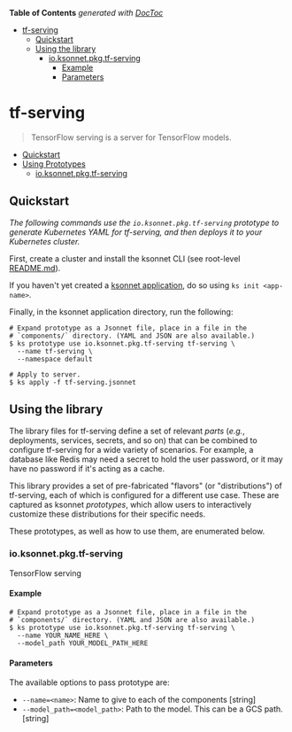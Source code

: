 <!-- START doctoc generated TOC please keep comment here to allow auto update -->
<!-- DON'T EDIT THIS SECTION, INSTEAD RE-RUN doctoc TO UPDATE -->
**Table of Contents**  *generated with [DocToc](https://github.com/thlorenz/doctoc)*

- [tf-serving](#tf-serving)
  - [Quickstart](#quickstart)
  - [Using the library](#using-the-library)
    - [io.ksonnet.pkg.tf-serving](#ioksonnetpkgtf-serving)
      - [Example](#example)
      - [Parameters](#parameters)

<!-- END doctoc generated TOC please keep comment here to allow auto update -->

# tf-serving

> TensorFlow serving is a server for TensorFlow models.


* [Quickstart](#quickstart)
* [Using Prototypes](#using-prototypes)
  * [io.ksonnet.pkg.tf-serving](#io.ksonnet.pkg.tf-serving)

## Quickstart

*The following commands use the `io.ksonnet.pkg.tf-serving` prototype to generate Kubernetes YAML for tf-serving, and then deploys it to your Kubernetes cluster.*

First, create a cluster and install the ksonnet CLI (see root-level [README.md](rootReadme)).

If you haven't yet created a [ksonnet application](linkToSomewhere), do so using `ks init <app-name>`.

Finally, in the ksonnet application directory, run the following:

```shell
# Expand prototype as a Jsonnet file, place in a file in the
# `components/` directory. (YAML and JSON are also available.)
$ ks prototype use io.ksonnet.pkg.tf-serving tf-serving \
  --name tf-serving \
  --namespace default

# Apply to server.
$ ks apply -f tf-serving.jsonnet
```

## Using the library

The library files for tf-serving define a set of relevant *parts* (_e.g._, deployments, services, secrets, and so on) that can be combined to configure tf-serving for a wide variety of scenarios. For example, a database like Redis may need a secret to hold the user password, or it may have no password if it's acting as a cache.

This library provides a set of pre-fabricated "flavors" (or "distributions") of tf-serving, each of which is configured for a different use case. These are captured as ksonnet *prototypes*, which allow users to interactively customize these distributions for their specific needs.

These prototypes, as well as how to use them, are enumerated below.

### io.ksonnet.pkg.tf-serving

TensorFlow serving
#### Example

```shell
# Expand prototype as a Jsonnet file, place in a file in the
# `components/` directory. (YAML and JSON are also available.)
$ ks prototype use io.ksonnet.pkg.tf-serving tf-serving \
  --name YOUR_NAME_HERE \
  --model_path YOUR_MODEL_PATH_HERE
```

#### Parameters

The available options to pass prototype are:

* `--name=<name>`: Name to give to each of the components [string]
* `--model_path=<model_path>`: Path to the model. This can be a GCS path. [string]


[rootReadme]: https://github.com/ksonnet/mixins
